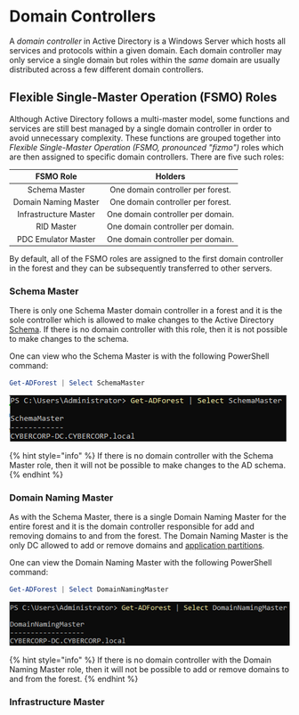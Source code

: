 # Domain Controllers

A _domain controller_ in Active Directory is a Windows Server which hosts all services and protocols within a given domain. Each domain controller may only service a single domain but roles within the _same_ domain are usually distributed across a few different domain controllers.

## Flexible Single-Master Operation (FSMO) Roles

Although Active Directory follows a multi-master model, some functions and services are still best managed by a single domain controller in order to avoid unnecessary complexity. These functions are grouped together into _Flexible Single-Master Operation (FSMO, pronounced "fizmo")_ roles which are then assigned to specific domain controllers. There are five such roles:

|       FSMO Role       |              Holders              |
| :-------------------: | :-------------------------------: |
|     Schema Master     | One domain controller per forest. |
|  Domain Naming Master | One domain controller per forest. |
| Infrastructure Master | One domain controller per domain. |
|       RID Master      | One domain controller per domain. |
|  PDC Emulator Master  | One domain controller per domain. |

By default, all of the FSMO roles are assigned to the first domain controller in the forest and they can be subsequently transferred to other servers.

### Schema Master

There is only one Schema Master domain controller in a forest and it is the sole controller which is allowed to make changes to the Active Directory [Schema](index/). If there is no domain controller with this role, then it is not possible to make changes to the schema.

One can view who the Schema Master is with the following PowerShell command:

```powershell
Get-ADForest | Select SchemaMaster
```

![](<../../../System Internals/Windows/Active Directory (AD)/Resources/Images/Domain Controllers/View Schema Master.png>)

{% hint style="info" %}
If there is no domain controller with the Schema Master role, then it will not be possible to make changes to the AD schema.
{% endhint %}

### Domain Naming Master

As with the Schema Master, there is a single Domain Naming Master for the entire forest and it is the domain controller responsible for add and removing domains to and from the forest. The Domain Naming Master is the only DC allowed to add or remove domains and [application partitions](domain-controllers.md).

One can view the Domain Naming Master with the following PowerShell command:

```powershell
Get-ADForest | Select DomainNamingMaster
```

![](<../../../System Internals/Windows/Active Directory (AD)/Resources/Images/Domain Controllers/View Domain Naming Master.png>)

{% hint style="info" %}
If there is no domain controller with the Domain Naming Master role, then it will not be possible to add or remove domains to and from the forest.
{% endhint %}

### Infrastructure Master
